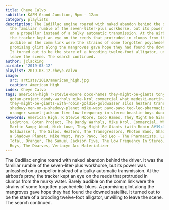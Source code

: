 ```yaml
---
title: Cheye Calvo
subtitle: KAFM Grand Junction, 9pm - 12am
category: playlists
description: The Cadillac engine roared with naked abandon behind the driver. It was
  the familiar rumble of the seven-liter-plus workhorse, but its power was unleashed
  on a propellor instead of a bulky automatic transmission. At the airboat’s prow,
  the tracker kept an eye on the reeds that protruded in clumps from the murky water.  Barely
  audible on the comm link were the strains of some forgotten psychedelic blues. A
  promising glint along the mangroves gave hope they had found the downed satellite.
  It turned out to be the stare of a brooding twelve-foot alligator, unwilling to
  leave the scene. The search continued.
author: jclacking
airdate: '2019-03-12'
playlist: 2019-03-12-cheye-calvo
image:
  src: artists/2019/american_high.jpg
  caption: American High
index: Cheye Calvo
tags: american-high r-stevie-moore coco-hames they-might-be-giants tony-cook ladytron
  gotan-project dandy-warhols mike-krol commercial what medeski-martin-wood nick-lowe
  they-might-be-giants-with-robin-goldie-goldwasser silos heaters transgressors photon-band
  shadowy-men-on-a-shadowy-planet mike-west pavo-pavo ted-leo-pharmacists lush stereo-total
  oranger samuel-jackson-five low-frequency-in-stereo beastie-boys dwarves vertacyn-arc-materializer
keywords: American High, R Stevie Moore, Coco Hames, They Might Be Giants, Tony Cook,
  Ladytron, Gotan Project, The Dandy Warhols, Mike Krol, Commercial, What!, Medeski,
  Martin &amp; Wood, Nick Lowe, They Might Be Giants (with Robin &#39;Goldie&#39;
  Goldwasser), The Silos, Heaters, The Transgressors, Photon Band, Shadowy Men on
  a Shadowy Planet, Mike West, Pavo Pavo, Ted Leo + The Pharmacists, Lush, Stereo
  Total, Oranger, The Samuel Jackson Five, The Low Frequency In Stereo, The Beastie
  Boys, The Dwarves, Vertacyn Arc Materializer
---
```

The Cadillac engine roared with naked abandon behind the driver. It was the familiar rumble of the seven-liter-plus workhorse, but its power was unleashed on a propellor instead of a bulky automatic transmission. At the airboat’s prow, the tracker kept an eye on the reeds that protruded in clumps from the murky water.  Barely audible on the comm link were the strains of some forgotten psychedelic blues. A promising glint along the mangroves gave hope they had found the downed satellite. It turned out to be the stare of a brooding twelve-foot alligator, unwilling to leave the scene. The search continued.
